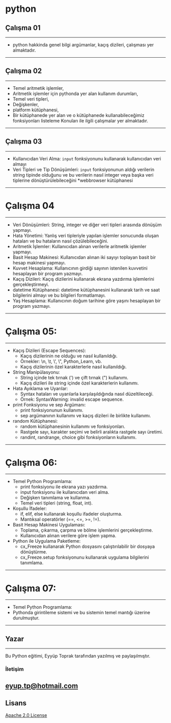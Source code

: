 # python 
## Çalışma  01 
---
* python hakkinda genel bilgi argümanlar, kaçış dizileri, çalışması yer almaktadır.
---
## Çalışma 02 
---
* Temel aritmetik işlemler,
* Aritmetik işlemler için pythonda yer alan kullanım durumları, 
* Temel veri tipleri,
* Değişkenler,
* platform kütüphanesi, 
* Bir kütüphanede yer alan ve o kütüphanede kullanabileceğimiz fonksiyonları listeleme
Konuları ile ilgili çalışmalar yer almaktadır.
---
## Çalışma 03
---
* Kullanıcıdan Veri Alma: `input` fonksiyonunu kullanarak kullanıcıdan veri almayı
* Veri Tipleri ve Tip Dönüşümleri: `input` fonksiyonunun aldığı verilerin string tipinde olduğunu ve bu verilerin nasıl integer veya başka veri tiplerine dönüştürülebileceğini
*webbrowser kütüphanesi
---
# Çalışma 04
---
* Veri Dönüşümleri: String, integer ve diğer veri tipleri arasında dönüşüm yapmayı.
* Hata Yönetimi: Yanlış veri tipleriyle yapılan işlemler sonucunda oluşan hataları ve bu hataların nasıl çözülebileceğini.
* Aritmetik İşlemler: Kullanıcıdan alınan verilerle aritmetik işlemler yapmayı.
* Basit Hesap Makinesi: Kullanıcıdan alınan iki sayıyı toplayan basit bir hesap makinesi yapmayı.
* Kuvvet Hesaplama: Kullanıcının girdiği sayının istenilen kuvvetini hesaplayan bir program yazmayı.
* Kaçış Dizileri: Kaçış dizilerini kullanarak ekrana yazdırma işlemlerini gerçekleştirmeyi.
* datetime Kütüphanesi: datetime kütüphanesini kullanarak tarih ve saat bilgilerini almayı ve bu bilgileri formatlamayı.
* Yaş Hesaplama: Kullanıcının doğum tarihine göre yaşını hesaplayan bir program yazmayı.
---

# Çalışma 05:

---
* Kaçış Dizileri (Escape Sequences):
  * Kaçış dizilerinin ne olduğu ve nasıl kullanıldığı.
  * Örnekler: \\n, \\t, \\', \\\", Python_Learn, vb.
  * Kaçış dizilerinin özel karakterlerle nasıl kullanıldığı.
* String Manipülasyonu:
  * String içinde tek tırnak (') ve çift tırnak (") kullanımı.
  * Kaçış dizileri ile string içinde özel karakterlerin kullanımı.
* Hata Ayıklama ve Uyarılar:
  * Syntax hataları ve uyarılarla karşılaşıldığında nasıl düzeltileceği.
  * Örnek: SyntaxWarning: invalid escape sequence.
* print Fonksiyonu ve sep Argümanı:
  * print fonksiyonunun kullanımı.
  * sep argümanının kullanımı ve kaçış dizileri ile birlikte kullanımı.
* random Kütüphanesi:
  * random kütüphanesinin kullanımı ve fonksiyonları.
  * Rastgele sayı, karakter seçimi ve belirli aralıkta rastgele sayı üretimi.
  * randint, randrange, choice gibi fonksiyonların kullanımı.
---

# Çalışma 06:

---
* Temel Python Programlama:
  * print fonksiyonu ile ekrana yazı yazdırma.
  * input fonksiyonu ile kullanıcıdan veri alma.
  * Değişken tanımlama ve kullanma.
  * Temel veri tipleri (string, float, int).
* Koşullu İfadeler:
  * if, elif, else kullanarak koşullu ifadeler oluşturma.
  * Mantıksal operatörler (==, <=, >=, !=).
* Basit Hesap Makinesi Uygulaması:
  * Toplama, çıkarma, çarpma ve bölme işlemlerini gerçekleştirme.
  * Kullanıcıdan alınan verilere göre işlem yapma.
* Python ile Uygulama Paketleme:
  * cx_Freeze kullanarak Python dosyasını çalıştırılabilir bir dosyaya dönüştürme.
  * cx_Freeze.setup fonksiyonunu kullanarak uygulama bilgilerini tanımlama.

---
# Çalışma 07:
---
* Temel Python Programlama:
* Pythonda girintileme sistemi ve bu sistemin temel mantığı üzerine durulmuştur.
---

## Yazar
---
Bu Python eğitimi, Eyyüp Toprak tarafından yazılmış ve paylaşılmıştır.
### İletişim

[eyup.tp@hotmail.com](mailto:eyup.tp@hotmail.com)
---
## Lisans
[Apache 2.0 License](https://github.com/apache/.github/blob/main/LICENSE)
